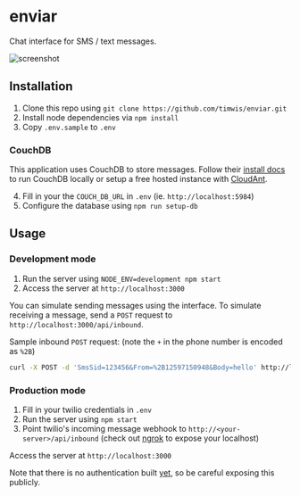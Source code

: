 # enviar

Chat interface for SMS / text messages.

![screenshot](http://i.imgur.com/XMrf0Rd.png)

## Installation
1. Clone this repo using `git clone https://github.com/timwis/enviar.git`
2. Install node dependencies via `npm install`
3. Copy `.env.sample` to `.env`

### CouchDB
This application uses CouchDB to store messages. Follow their [install docs](http://docs.couchdb.org/en/1.6.1/install/index.html)
to run CouchDB locally or setup a free hosted instance with [CloudAnt](https://cloudant.com/).

4. Fill in your the `COUCH_DB_URL` in `.env` (ie. `http://localhost:5984`)
5. Configure the database using `npm run setup-db`

## Usage

### Development mode
1. Run the server using `NODE_ENV=development npm start`
2. Access the server at `http://localhost:3000`

You can simulate sending messages using the interface. To simulate receiving a message,
send a `POST` request to `http://localhost:3000/api/inbound`.

Sample inbound `POST` request: (note the `+` in the phone number is encoded as `%2B`)
```bash
curl -X POST -d 'SmsSid=123456&From=%2B12597150948&Body=hello' http://localhost:3000/api/inbound
```

### Production mode
1. Fill in your twilio credentials in `.env`
2. Run the server using `npm start`
3. Point twilio's incoming message webhook to `http://<your-server>/api/inbound` (check out [ngrok](https://ngrok.com/) to expose your localhost)

Access the server at `http://localhost:3000`

Note that there is no authentication built [yet](issues/7), so be careful exposing this publicly.
